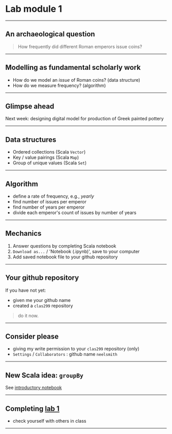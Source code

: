 
# Lab module 1

---

##  An archaeological question

> How frequently did different Roman emperors issue coins?

---


## Modelling as fundamental scholarly work

- How do we model an *issue* of Roman coins? (data structure)
- How do we measure frequency? (algorithm)

---

## Glimpse ahead

Next week:  designing digital model for production of Greek painted pottery

---

## Data structures

- Ordered collections (Scala `Vector`)
- Key / value pairings (Scala `Map`)
- Group of unique values (Scala `Set`)


---

## Algorithm

- define a rate of frequency, e.g., *yearly*
- find number of issues per emperor
- find number of years per emperor
- divide each emperor's count of issues by number of years

---

## Mechanics


1. Answer questions by completing Scala notebook
2. `Download as...` / 'Notebook (.ipynb)', save to your computer
3.  Add saved notebook file to your github repository


---

## Your github repository

If you have not yet:

-  given me your github name
-  created a `clas299` repository

> do it now.

---

## Consider please

- giving my write permission to your `clas299` repository (only)
- `Settings` / `Collaborators` : github name `neelsmith`

---

## New Scala idea: `groupBy`


See [introductory notebook](https://mybinder.org/v2/gh/neelsmith/scala-intro-ipynb/master?filepath=nbs%2Fgroupby.ipynb)

---

## Completing [lab 1](http://shot.holycross.edu/courses/ada/S20/labs/module1/)


- check yourself with others in class


---
